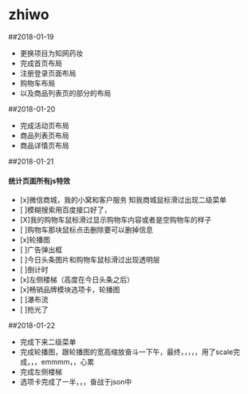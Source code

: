 # zhiwo
##2018-01-19 
- 更换项目为知网药妆  
- 完成首页布局 
- 注册登录页面布局 
- 购物车布局 
- 以及商品列表页的部分的布局

##2018-01-20
- 完成活动页布局
- 商品列表页布局
- 商品详情页布局

##2018-01-21 
#### 统计页面所有js特效
- [x]微信商城，我的小窝和客户服务 知我商城鼠标滑过出现二级菜单 
- [ ]模糊搜索用百度接口好了，
- [X]我的购物车鼠标滑过显示购物车内容或者是空购物车的样子
- [ ]购物车那块鼠标点击删除要可以删掉信息
- [x]轮播图
- [ ]广告弹出框
- [ ]今日头条图片和购物车鼠标滑过出现透明层
- [ ]倒计时
- [x]左侧楼梯（高度在今日头条之后）
- [x]畅销品牌模块选项卡，轮播图
- [ ]瀑布流
- [ ]抢光了

##2018-01-22
- 完成下来二级菜单
- 完成轮播图，跟轮播图的宽高缩放奋斗一下午，最终，，，，，用了scale完成，，，emmmm，，心累
- 完成左侧楼梯
- 选项卡完成了一半，，，奋战于json中

